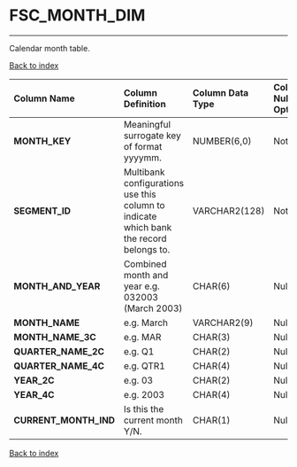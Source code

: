 # FSC_MONTH_DIM

---

Calendar month table.

[Back to index](./index.md)

| Column Name           | Column Definition                                                                      | Column Data Type   | Column Null Option   | PK   | FK   |
|:----------------------|:---------------------------------------------------------------------------------------|:-------------------|:---------------------|:-----|:-----|
| **MONTH_KEY**         | Meaningful surrogate key of format yyyymm.                                             | NUMBER(6,0)        | Not Null             | Yes  | No   |
| **SEGMENT_ID**        | Multibank configurations use this column to indicate which bank the record belongs to. | VARCHAR2(128)      | Not Null             | Yes  | No   |
| **MONTH_AND_YEAR**    | Combined month and year e.g. 032003 (March 2003)                                       | CHAR(6)            | Null                 | No   | No   |
| **MONTH_NAME**        | e.g. March                                                                             | VARCHAR2(9)        | Null                 | No   | No   |
| **MONTH_NAME_3C**     | e.g. MAR                                                                               | CHAR(3)            | Null                 | No   | No   |
| **QUARTER_NAME_2C**   | e.g. Q1                                                                                | CHAR(2)            | Null                 | No   | No   |
| **QUARTER_NAME_4C**   | e.g. QTR1                                                                              | CHAR(4)            | Null                 | No   | No   |
| **YEAR_2C**           | e.g. 03                                                                                | CHAR(2)            | Null                 | No   | No   |
| **YEAR_4C**           | e.g. 2003                                                                              | CHAR(4)            | Null                 | No   | No   |
| **CURRENT_MONTH_IND** | Is this the current month Y/N.                                                         | CHAR(1)            | Null                 | No   | No   |

[Back to index](./index.md)